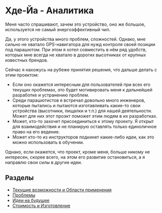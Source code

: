 # Хде-Йа - Аналитика

Меня часто спрашивают, зачем это устройство, оно же большое, используется не самый энергоэффективный чип.

Да, у этого устройства много проблем, сложностей. Однако, мне сильно не хватало GPS-навигатора для нужд контроля своей позиции под парашютом. При этом я хотел совместить в нём ряд удобств, которых мне всегда не хватало в дорогих высотниках от крупных известных брендов.

Сейчас я нахожусь на рубеже принятия решения, что дальше делать с этим проектом:

* Если оно окажется интересным для пользователей при всех его текущих проблемах, это будет мотивировать меня к дальнейшей разработке и устранению проблем.
* Среди парашютистов я встречал довольно много инженеров, которые пытались и пытаются изготавливать какие-то свои устройства (высотники, пищалки и т.п.) для нашей деятельности. Может для них этот проэкт поможет этим людям в их разработках.
* Может, кто-то захочет присоединиться к этому проекту. Я открыт для взаимодействия и не планирую оставлять только единоличное право на его ведение.
* Может кто-то из инструкторов подкинет какие-либо идеи, как это можно использовать в обучении.

Однако, если окажется, что проект, кроме меня, больше никому не интересен, скорее всего, на этом его развитие остановиться, а я направлю свои силы в другие идеи.

## Разделы

* [Текущие возможности и Области применения](01.practice.md)
* [Проблемы](02.problem.md)
* [Идеи на будущее](03.ideas.md)
* [Стоимость и Изготовление](04.distribution.md)
